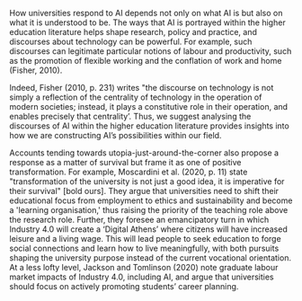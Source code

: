 How universities respond to AI depends not only on what AI is but also
on what it is understood to be. The ways that AI is portrayed within
the higher education literature helps shape research, policy and 
practice, and discourses about technology can be powerful. For 
example, such discourses can legitimate particular notions of labour
and productivity, such as the promotion of flexible working and the
conflation of work and home (Fisher, 2010). 

Indeed, Fisher (2010, p. 231) writes "the discourse on technology is
not simply a reflection of the centrality of technology in the
operation of modern societies; instead, it plays a constitutive role
in their operation, and enables precisely that centrality’. Thus, we
suggest analysing the discourses of AI within the higher education
literature provides insights into how we are constructing AI’s 
possibilities within our field.

Accounts tending towards utopia-just-around-the-corner also propose a
response as a matter of survival but frame it as one of positive
transformation. For example, Moscardini et al. (2020, p. 11) state
"transformation of the university is not just a good idea, it is 
imperative for their survival" [bold ours]. They argue that
universities need to shift their educational focus from employment to
ethics and sustainability and become a 'learning organisation,' thus
raising the priority of the teaching role above the research role. 
Further, they foresee an emancipatory turn in which Industry 4.0 will 
create a ‘Digital Athens’ where citizens will have increased leisure
and a living wage. This will lead people to seek education to forge
social connections and learn how to live meaningfully, with both
pursuits shaping the university purpose instead of the current
vocational orientation. At a less lofty level, Jackson and Tomlinson
(2020) note graduate labour market impacts of Industry 4.0, including
AI, and argue that universities should focus on actively promoting
students’ career planning.
